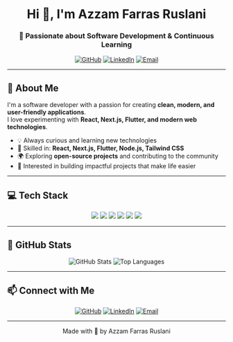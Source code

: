 <h1 align="center">
  Hi 👋, I'm Azzam Farras Ruslani
</h1>

<h3 align="center">
  🚀 Passionate about Software Development & Continuous Learning
</h3>

<p align="center">
  <a href="https://github.com/azzamfarras"><img src="https://img.shields.io/badge/GitHub-100000?style=for-the-badge&logo=github&logoColor=#cceb6c" alt="GitHub"></a>
  <a href="https://www.linkedin.com/in/azzamfarras/"><img src="https://img.shields.io/badge/LinkedIn-0077B5?style=for-the-badge&logo=linkedin&logoColor=#cceb6c" alt="LinkedIn"></a>
  <a href="mailto:azzam@example.com"><img src="https://img.shields.io/badge/Email-D14836?style=for-the-badge&logo=gmail&logoColor=#cceb6c" alt="Email"></a>
</p>

---

## 🌱 About Me

I'm a software developer with a passion for creating **clean, modern, and user-friendly applications**.  
I love experimenting with **React, Next.js, Flutter, and modern web technologies**.  

- 💡 Always curious and learning new technologies
- 🔧 Skilled in: **React, Next.js, Flutter, Node.js, Tailwind CSS**
- 🌍 Exploring **open-source projects** and contributing to the community
- 🎯 Interested in building impactful projects that make life easier

---

## 💻 Tech Stack

<p align="center">
  <img src="https://img.shields.io/badge/React-61DAFB?style=for-the-badge&logo=react&logoColor=#cceb6c" />
  <img src="https://img.shields.io/badge/Next.js-000000?style=for-the-badge&logo=nextdotjs&logoColor=#cceb6c" />
  <img src="https://img.shields.io/badge/Flutter-02569B?style=for-the-badge&logo=flutter&logoColor=#cceb6c" />
  <img src="https://img.shields.io/badge/Node.js-339933?style=for-the-badge&logo=node.js&logoColor=#cceb6c" />
  <img src="https://img.shields.io/badge/TailwindCSS-38B2AC?style=for-the-badge&logo=tailwind-css&logoColor=#cceb6c" />
  <img src="https://img.shields.io/badge/Git-F05032?style=for-the-badge&logo=git&logoColor=#cceb6c" />
</p>

---

## 🌟 GitHub Stats

<p align="center">
  <img src="https://github-readme-stats.vercel.app/api?username=azzamfarras&show_icons=true&theme=radical&hide_border=true&icon_color=#cceb6c&text_color=#cceb6c" alt="GitHub Stats" />
  <img src="https://github-readme-stats.vercel.app/api/top-langs/?username=azzamfarras&layout=compact&theme=radical&hide_border=true&text_color=#cceb6c" alt="Top Languages" />
</p>

---

## 📫 Connect with Me

<p align="center">
  <a href="https://github.com/azzamfarras"><img src="https://img.shields.io/badge/GitHub-100000?style=for-the-badge&logo=github&logoColor=#cceb6c" alt="GitHub"></a>
  <a href="https://www.linkedin.com/in/azzamfarras/"><img src="https://img.shields.io/badge/LinkedIn-0077B5?style=for-the-badge&logo=linkedin&logoColor=#cceb6c" alt="LinkedIn"></a>
  <a href="mailto:azzam@example.com"><img src="https://img.shields.io/badge/Email-D14836?style=for-the-badge&logo=gmail&logoColor=#cceb6c" alt="Email"></a>
</p>

---

<p align="center">
  Made with 💚 by Azzam Farras Ruslani
</p>
